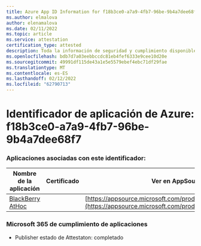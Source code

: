 ```yaml
---
title: Azure App ID Information for f18b3ce0-a7a9-4fb7-96be-9b4a7dee68f7
ms.author: elmalova
author: elenamalova
ms.date: 02/11/2022
ms.topic: article
ms.service: attestation
certification_type: attested
description: Toda la información de seguridad y cumplimiento disponible para f18b3ce0-a7a9-4fb7-96be-9b4a7dee68f7.
ms.openlocfilehash: bdb7d7a03eebbccdc81eb4fef6333e9cee10d20e
ms.sourcegitcommit: 49991df115de43a1e5e5579ebef4ebc71df29fae
ms.translationtype: MT
ms.contentlocale: es-ES
ms.lasthandoff: 02/12/2022
ms.locfileid: "62790713"
---
```

# <a name="azure-app-id-f18b3ce0-a7a9-4fb7-96be-9b4a7dee68f7"></a>Identificador de aplicación de Azure: f18b3ce0-a7a9-4fb7-96be-9b4a7dee68f7


### <a name="apps-associated-with-this-id"></a>Aplicaciones asociadas con este identificador:
| **Nombre de la aplicación** | **Certificado** | **Ver en AppSource** |
|--------------|---------------|-----------------------|
| [BlackBerry AtHoc](https://docs.microsoft.com/microsoft-365-app-certification/forward/WA200003065) |  | [https://appsource.microsoft.com/product/office/WA200003065](https://appsource.microsoft.com/product/office/WA200003065) |

### <a name="microsoft-365-app-compliance-status"></a>Microsoft 365 de cumplimiento de aplicaciones
- Publisher estado de Attestaton: completado
